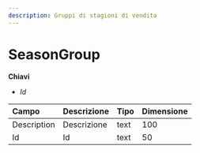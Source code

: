 ```yaml
---
description: Gruppi di stagioni di vendita
---
```


# SeasonGroup

**Chiavi**

* _Id_

| Campo | Descrizione | Tipo | Dimensione |
| :--- | :--- | :--- | :--- |
| Description | Descrizione | text | 100 |
| Id | Id | text | 50 |

